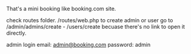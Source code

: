 That's a mini booking like booking.com site.

check routes folder. /routes/web.php
to create admin or user go to /admin/admins/create - /users/create becuase there's no link to open it directly.

admin login
email: admin@booking.com
password: admin
